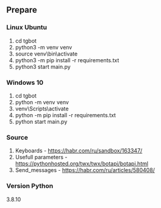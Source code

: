## Prepare 

### Linux Ubuntu 

1. cd tgbot
2. python3 -m venv venv
3. source venv\bin\activate
4. python3 -m pip install -r requirements.txt
5. python3 start main.py

### Windows 10

1. cd tgbot
2. python -m venv venv
3. venv\Scripts\activate
4. python -m pip install -r requirements.txt
5. python start main.py


### Source

1. Keyboards - https://habr.com/ru/sandbox/163347/
2. Usefull parameters - https://pythonhosted.org/twx/twx/botapi/botapi.html
3. Send_messages - https://habr.com/ru/articles/580408/


### Version Python

3.8.10
